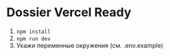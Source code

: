 # Dossier Vercel Ready

1. `npm install`
2. `npm run dev`
3. Укажи переменные окружения (см. .env.example)
